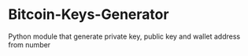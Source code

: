 # Bitcoin-Keys-Generator
Python module that generate private key, public key and wallet address from number
